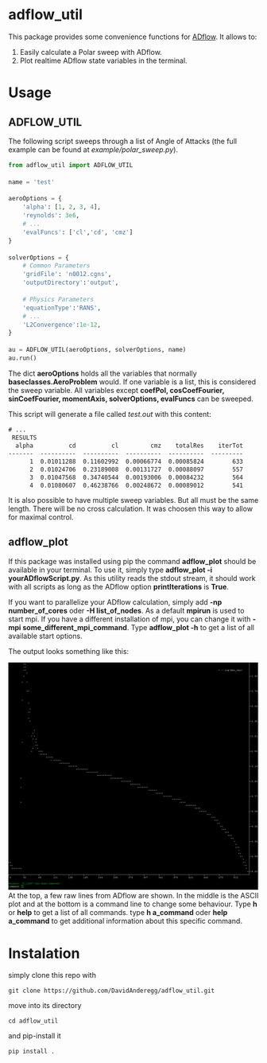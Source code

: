 # adflow_util

This package provides some convenience functions for [ADflow](https://github.com/mdolab/adflow). It allows to:

1. Easily calculate a Polar sweep with ADflow.
2. Plot realtime ADflow state variables in the terminal.


# Usage
## ADFLOW_UTIL
The following script sweeps through a list of Angle of Attacks (the full example can be found at *example/polar_sweep.py*).

``` python
from adflow_util import ADFLOW_UTIL

name = 'test'

aeroOptions = {
    'alpha': [1, 2, 3, 4],
    'reynolds': 3e6,
    # ...
    'evalFuncs': ['cl','cd', 'cmz']
}

solverOptions = {
    # Common Parameters
    'gridFile': 'n0012.cgns',
    'outputDirectory':'output',

    # Physics Parameters
    'equationType':'RANS',
    # ...
    'L2Convergence':1e-12,
}

au = ADFLOW_UTIL(aeroOptions, solverOptions, name)
au.run()
```
The dict **aeroOptions** holds all the variables that normally **baseclasses.AeroProblem** would. If one variable is a list, this is considered the sweep variable. All variables except **coefPol, cosCoefFourier, sinCoefFourier, momentAxis, solverOptions, evalFuncs** can be sweeped. 

This script will generate a file called *test.out* with this content:
```
# ...
 RESULTS 
  alpha          cd          cl         cmz    totalRes    iterTot
-------  ----------  ----------  ----------  ----------  ---------
      1  0.01011288  0.11602992  0.00066774  0.00085824        633
      2  0.01024706  0.23189008  0.00131727  0.00088097        557
      3  0.01047568  0.34740544  0.00193006  0.00084232        564
      4  0.01080607  0.46238766  0.00248672  0.00089012        541
```



It is also possible to have multiple sweep variables. But all must be the same length. There will be no cross calculation. It was choosen this way to allow for maximal control. 


## adflow_plot
If this package was installed using pip the command **adflow_plot** should be available in your terminal. To use it, simply type **adflow_plot -i yourADflowScript.py**. As this utility reads the stdout stream, it should work with all scripts as long as the ADflow option **printIterations** is **True**. 

If you want to parallelize your ADflow calculation, simply add **-np number_of_cores** oder **-H list_of_nodes**. As a default **mpirun** is used to start mpi. If you have a different installation of mpi, you can change it with **-mpi some_different_mpi_command**. Type **adflow_plot -h** to get a list of all available start options. 


The output looks something like this:

![adflow_plot_output](adflow_plot.PNG)
At the top, a few raw lines from ADflow are shown. In the middle is the ASCII plot and at the bottom is a command line to change some behaviour. Type **h** or **help** to get a list of all commands. type **h a_command** oder **help a_command** to get additional information about this specific command.



# Instalation
simply clone this repo with
```
git clone https://github.com/DavidAnderegg/adflow_util.git
```
move into its directory
```
cd adflow_util
```
and pip-install it
```
pip install .
```